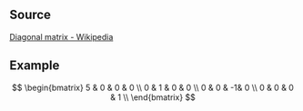 
Source
---
[Diagonal matrix - Wikipedia](https://en.wikipedia.org/wiki/Diagonal_matrix)


Example
---
$$
\begin{bmatrix}
5 & 0 & 0 & 0 \\
0 & 1 & 0 & 0 \\
0 & 0 & -1& 0 \\
0 & 0 & 0 & 1 \\
\end{bmatrix}
$$